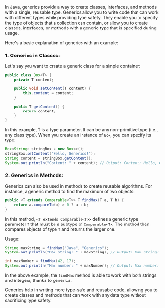 In Java, generics provide a way to create classes, interfaces, and methods with a single, reusable type. Generics allow you to write code that can work with different types while providing type safety. They enable you to specify the type of objects that a collection can contain, or allow you to create classes, interfaces, or methods with a generic type that is specified during usage.

Here's a basic explanation of generics with an example:

### 1. **Generics in Classes:**

Let's say you want to create a generic class for a simple container:

```java
public class Box<T> {
    private T content;

    public void setContent(T content) {
        this.content = content;
    }

    public T getContent() {
        return content;
    }
}
```

In this example, `T` is a type parameter. It can be any non-primitive type (i.e., any class type). When you create an instance of `Box`, you can specify its type:

```java
Box<String> stringBox = new Box<>();
stringBox.setContent("Hello, Generics!");
String content = stringBox.getContent();
System.out.println("Content: " + content); // Output: Content: Hello, Generics!
```

### 2. **Generics in Methods:**

Generics can also be used in methods to create reusable algorithms. For instance, a generic method to find the maximum of two objects:

```java
public <T extends Comparable<T>> T findMax(T a, T b) {
    return a.compareTo(b) > 0 ? a : b;
}
```

In this method, `<T extends Comparable<T>>` defines a generic type parameter `T` that must be a subtype of `Comparable<T>`. The method then compares objects of type `T` and returns the larger one.

Usage:

```java
String maxString = findMax("Java", "Generics");
System.out.println("Max string: " + maxString); // Output: Max string: Java

int maxNumber = findMax(42, 17);
System.out.println("Max number: " + maxNumber); // Output: Max number: 42

```

In the above example, the `findMax` method is able to work with both strings and integers, thanks to generics.

Generics help in writing more type-safe and reusable code, allowing you to create classes and methods that can work with any data type without sacrificing type safety.